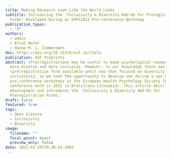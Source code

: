 ```yaml
---
title: Making Research Look Like the World Looks
subtitle: Introducing the 'Inclusivity & Diversity Add-On for Preregistration
  Forms' Developed During an EHPS2022 Pre-Conference Workshop
publication_types:
  - "3"
authors:
  - admin
  - Efrat Neter
  - Hanne M. L. Zimmermann
doi: https://doi.org/10.31219/osf.io/r2e7a
publication: OSF Preprints
abstract: (Pre)registrations may be useful to make psychological research both
  more diverse and more inclusive. However, to our knowledge there was no
  (pre)registration form available until now that focused on diversity and
  inclusivity, so we took the opportunity to develop one during a set of
  pre-conference workshops at the European Health Psychology Society (EHPS)
  conference held in 2022 in Bratislava (Slovakia). This article describes the
  development and introduces the 'Inclusivity & Diversity Add-On for
  Preregistration Forms.'
draft: false
featured: true
tags:
  - Open Science
  - Inclusivity
  - Diversity
image:
  filename: ""
  focal_point: Smart
  preview_only: false
date: 2023-03-20T19:38:54.398Z
---
```

